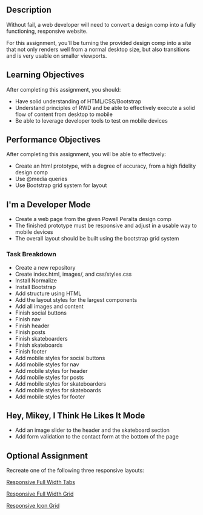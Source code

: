 ## Description

Without fail, a web developer will need to convert a design comp into a fully functioning, responsive website.

For this assignment, you'll be turning the provided design comp into a site that not only renders well from a normal desktop size, but also transitions and is very usable on smaller viewports.

## Learning Objectives

After completing this assignment, you should:

* Have solid understanding of HTML/CSS/Bootstrap
* Understand principles of RWD and be able to effectively execute a solid flow of content from desktop to mobile
* Be able to leverage developer tools to test on mobile devices

## Performance Objectives

After completing this assignment, you will be able to effectively:

* Create an html prototype, with a degree of accuracy, from a high fidelity design comp
* Use @media queries
* Use Bootstrap grid system for layout

## I'm a Developer Mode

* Create a web page from the given Powell Peralta design comp
* The finished prototype must be responsive and adjust in a usable way to mobile devices
* The overall layout should be built using the bootstrap grid system

### Task Breakdown

* Create a new repository
* Create index.html, images/, and css/styles.css
* Install Normalize
* Install Bootstrap
* Add structure using HTML
* Add the layout styles for the largest components
* Add all images and content
* Finish social buttons
* Finish nav
* Finish header
* Finish posts
* Finish skateboarders
* Finish skateboards
* Finish footer
* Add mobile styles for social buttons
* Add mobile styles for nav
* Add mobile styles for header
* Add mobile styles for posts
* Add mobile styles for skateboarders
* Add mobile styles for skateboards
* Add mobile styles for footer

## Hey, Mikey, I Think He Likes It Mode

* Add an image slider to the header and the skateboard section
* Add form validation to the contact form at the bottom of the page

## Optional Assignment

Recreate one of the following three responsive layouts:

[Responsive Full Width Tabs](https://tympanus.net/Blueprints/FullWidthTabs/)

[Responsive Full Width Grid](https://tympanus.net/Blueprints/ResponsiveFullWidthGrid/)

[Responsive Icon Grid](https://tympanus.net/Blueprints/ResponsiveIconGrid/)

